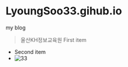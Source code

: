 # LyoungSoo33.gihub.io
my blog
> 울산KH정보교육원
> First item
- Second item
- ![33](https://cdn.pixabay.com/photo/2023/07/14/18/23/color-pencils-8127500_1280.jpg)
